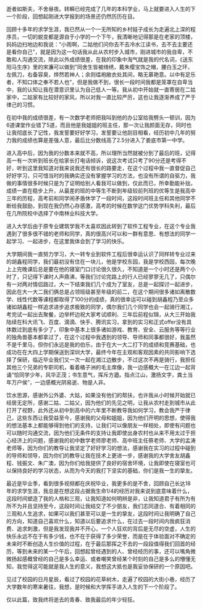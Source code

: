 逝者如斯夫，不舍昼夜。转瞬已经完成了几年的本科学业，马上就要进入人生的下一个阶段，回想起刚进大学报到的场景还仍然历历在目。

回顾十多年的求学生涯，我已然从一个一无所知的乡村娃子成长为走遍北上深的程序员，一切的蜕变都是源自于小学的一个下午，我清晰地记得那是在老家的顶楼，妈妈边扫地边和我说：“小雨啊，二姑他们问你去不去冷水江读书，去不去主要还是看你自己”，就是因为这一句话我从此从农村步入城市，刚进城市的我自卑，不敢和人沟通交流，除此以外成绩很差，在我的印象中淘气就是我的代名词，《送东阳马生序》里的宋濂可以做到”同舍生皆被绮绣，戴朱缨宝饰之帽，腰白玉之环，左佩刀，右备容臭，烨然若神人；余则缊袍敝衣处其间，略无慕艳意。以中有足乐者，不知口体之奉不若人也“，但是我做不到，很长一段时间我都是笼罩在自卑当中，我的认知让我在潜意识里认为自己低人一等。我从初中开始就一直寄居在二姑家中，二姑家有比较好的家风，所以对我一直比较严厉，这也让我逐渐养成了严于律己的习惯。

在初中我的成绩很差，有一次数学老师把我叫到他的办公室给我劈头一顿训，因为6道课堂作业错了5道，而且他是我姐姐的班主任，那一次让我颜面无存，同时也让我彻底长了记性，我发誓要好好学习，发誓要让他刮目相看，经历初中几年的努力我的成绩也算是差强人意，最后比分数线高了2.5分进入了娄底市第一中学。

进入高中后，因为我的分数本来就不高，所以理所当然就被分到了最后的班，记得高一有一次听到班长在给家长打电话倾诉，说这次考试只考了90分还是考得不好，听到这里我知道对我来说我还有很长的路要走，在这个过程中我一直督促自己好好学习，只可惜当时的我确实还没有掌握学习的方法，也没有所谓的自驱力，我做的事情很多时候只是为了证明给别人看我可以做到，仅此而已，所幸勤能补拙，成绩一直在稳步上升，从最差的班的中等生不断到年级较前列班的优等生是我高中三年的历程，高考前和同学闹矛盾休学了一段时间，这段时间班主任和其他同学不断给我鼓励，到现在我仍然心存感激，高考的时候在数学这门优势学科失利，最后在几所院校中选择了中南林业科技大学。

进入大学后由于原专业建筑学我不太喜欢因此转到了软件工程专业，在这个专业我遇到了很多很不错的老师和同学，真的很高兴可以和一群有意思、有想法的同学一起学习、一起进步，在这里我体会到了学习的快乐。

大学期间我一直努力学习，大一转专业到软件工程后很幸运认识了同样转专业过来的胡鑫程同学，我们最初没有住在一块儿，他是学校东园，我是学校西园，每次晚上上完晚课后总是要在他的寝室门口讨论很久很久，不知道是一个小时还是两个小时了，只记得下课时人声鼎沸，等我们讨论完路上的行人已经寥寥无几了，只偶尔有一对两对情侣路过，大一下结束我们几个成为了室友，总是一起探讨一起进步，因此在大一大二我们俩总是占领班级甚至年级的前二，在这个期间很多诸如离散数学、线性代数等课程都取得了100分的成绩，真的很幸运可以碰到胡鑫程乃至众多诸如胡鑫程一样追求进步追求极致的同学，偶尔我们几个同学也会一起骑行湘江，考完试一起出去聚餐，边举杯边祝大家考试顺利、三年后前程似锦，从大三开始我陆续在科大讯飞、百度、滴滴、快手、腾讯实习，拿到的实习和正式offer没有具体数过到底有多少了，印象中基本上很多诸如游戏、教育、安全、云服务等等行业的独角兽基本都拿过了，在这个过程中我遇到的领导、导师和同事都很好，我虽然不是千里马，但你们永远是我的伯乐，由于在大一大二打下的成绩和竞赛基础，也成功在在大四上学期保送到深圳大学，最终今年在主观和客观因素的共同影响下选择了保研，临近毕业我们又一次一起在湘江边散步，不过这次不再是骑行，我担任其他三个兄弟的专职司机，看着橘子洲的毛主席像，我一边感概大一在江边一起背诵“恰同学少年，风华正茂；书生意气，挥斥方遒。指点江山，激扬文字，粪土当年万户侯”，一边感概光阴易逝、物是人非。

饮水思源，感谢外公外婆、大姑，如果没有他们的帮扶，也许我从小时候开始就已经居无定所，感谢二姑、二姑父，因为他们的先见之明，让我从农村走到城市从此打开了视野，此外还从初中到高中的六年里不断教导我如何学习，教会我严于律己，这些东西让我受益至今，感谢我的父母和姐姐，因为他们开明的思想，使得我的想法基本上都能够得到他们的支持，让我们可以像朋友一样相处，即使有问题也可以随时沟通交流，因为他们无条件的支持让我即使出身农村也从来不用太过于担心经济上的问题，感谢我的初中数学老师廖老师、高中班主任蔡老师、大学的孟涛老师等，因为你们的教导让我坚定了好好学习的想法，感谢我在实习的过程中碰到的导师和领导，因为你们的教导让我在技术上更进一步，感谢我的大学舍友胡鑫程、钱振文、朱广澳，因为你们给我提供了良好的宿舍环境，让我即使在寝室也可以保持良好的学习状态，从而为今天的我打下坚实的基础，你们是我一生的挚友。

最近是毕业季，看到很多视频都在庆祝毕业，我更多的是不舍，回顾自己长达18年的求学生涯，我总是在想这段占据我生命1/4的经历对我来说到底意味着什么，这段时间塑造了我的人格和三观，让我知道如何明辨是非，让我知道君子有所为有所不为并且坚持至今，这段时间让我结交了不少朋友，我们志同道合、有着相同的三观和人生追求，如果可以我们甚至可以是一生的挚友，这段时间让我明确了自己的方向，知道自己喜欢什么，知道以后要追求什么，在过去一段时间内我疯狂消费、追求刺激，但是我发现我并不开心，一个人狂欢的背后是无尽的空虚，人生的快乐永远不在于有多少钱，也不在于获得了多少荣誉，而是在于体验面对不确定的未来时不断创造人生价值的过程，在于最后那挥之不去的一段段值得我们回首的经历，等到未来的某一个午后，回想起曾经遇到的人、曾经经历的事，还可以嘴角微微扬起感概曾经的自己是多么幸运、或者嘲笑曾经某个时刻的自己是多么的懵懂无知，我觉得这可能就是我人生的意义，我想这大抵也是我妥协保研的一个原因吧。

见过了校园的日月星辰，看过了校园的花草树木，走遍了校园的大街小巷，经历了大学数年的寒来暑往，我想，是时候和大学挥手进入人生的下一个阶段了。

仅以此篇，致我终将逝去的青春、致我最后的年少轻狂。

